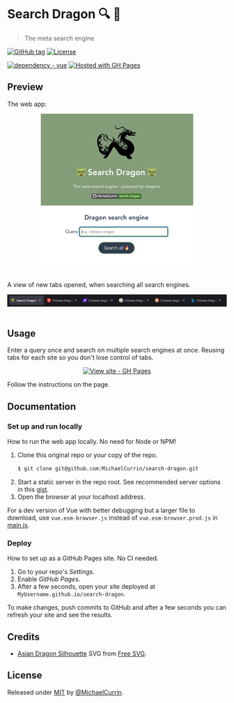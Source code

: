 # Search Dragon 🔍 🐲
> The meta search engine

<!-- Badges generated with https://michaelcurrin.github.io/badge-generator/ -->

[![GitHub tag](https://img.shields.io/github/tag/MichaelCurrin/search-dragon?include_prereleases=&sort=semver)](https://github.com/MichaelCurrin/search-dragon/releases/)
[![License](https://img.shields.io/badge/License-MIT-blue)](#license)

[![dependency - vue](https://img.shields.io/badge/vue-3-blue)](https://www.npmjs.com/package/vue)
[![Hosted with GH Pages](https://img.shields.io/badge/Hosted_with-GitHub_Pages-blue?logo=github&logoColor=white)](https://pages.github.com/)


## Preview

The web app:

<div align="center">
    <a href="https://michaelcurrin.github.io/search-dragon/">
        <img src="/sample-1.png" alt="Sample screenshot" title="Sample screenshot" width="350" />
    </a>
</div>

<br>

A view of new tabs opened, when searching all search engines.

<div align="center">
    <a href="https://michaelcurrin.github.io/search-dragon/">
        <img src="/sample-2.png" alt="Sample screenshot of tabs" title="Sample screenshot of tabs" width="900" />
    </a>
</div>

<br>


## Usage

Enter a query once and search on multiple search engines at once. Reusing tabs for each site so you don't lose control of tabs.

<div align="center">

[![View site - GH Pages](https://img.shields.io/badge/View_site-GH_Pages-2ea44f?style=for-the-badge)](https://michaelcurrin.github.io/search-dragon/)

</div>

Follow the instructions on the page.


## Documentation

### Set up and run locally

How to run the web app locally. No need for Node or NPM!

1. Clone this original repo or your copy of the repo.
    ```sh
    $ git clone git@github.com:MichaelCurrin/search-dragon.git
    ```
2. Start a static server in the repo root. See recommended server options in this [gist](https://gist.github.com/MichaelCurrin/1a6116a4e0918c8468dc7e1a701a5f95).
3. Open the browser at your localhost address.

For a dev version of Vue with better debugging but a larger file to download, use `vue.esm-browser.js` instead of `vue.esm-browser.prod.js` in [main.js](/main.js).

### Deploy

How to set up as a GitHub Pages site. No CI needed.

1. Go to your repo's _Settings_.
2. Enable _GitHub Pages_.
3. After a few seconds, open your site deployed at `MyUsername.github.io/search-dragon`.

To make changes, push commits to GitHub and after a few seconds you can refresh your site and see the results.


## Credits

- [Asian Dragon Silhouette](/assets/logo.svg) SVG from [Free SVG](https://freesvg.org/asian-dragon-silhouette).


## License

Released under [MIT](/LICENSE) by [@MichaelCurrin](https://github.com/MichaelCurrin).

